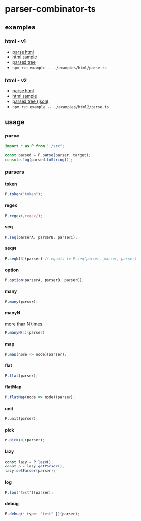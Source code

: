 # parser-combinator-ts

## examples

### html - v1

- [parse html](./examples/html/parse.ts)
- [html sample](./examples/html/sample.html)
- [parsed tree](./examples/html/parsed.txt)
- `npm run example -- ./examples/html/parse.ts`

### html - v2

- [parse html](./examples/html2/parse.ts)
- [html sample](./examples/html2/sample.html)
- [parsed tree (json)](./examples/html2/parsed.json)
- `npm run example -- ./examples/html2/parse.ts`

## usage

### parse

```ts
import * as P from "./src";

const parsed = P.parse(parser, target);
console.log(parsed.toString());
```

### parsers

#### token

```ts
P.token("token");
```

#### regex

```ts
P.regex(/regex/);
```

#### seq

```ts
P.seq(parserA, parserB, parserC);
```

#### seqN

```ts
P.seqN(3)(parser) // equals to P.seq(parser, parser, parser)
```

#### option

```ts
P.option(parserA, parserB, parserC);
```

#### many

```ts
P.many(parser);
```

#### manyN

more than N times.

```ts
P.manyN(1)(parser)
```

#### map

```ts
P.map(node => node)(parser);
```

#### flat

```ts
P.flat(parser);
```

#### flatMap

```ts
P.flatMap(node => node)(parser);
```

#### unit

```ts
P.unit(parser);
```

#### pick

```ts
P.pick(0)(parser);
```

#### lazy

```ts
const lazy = P.lazy();
const p = lazy.getParser();
lazy.setParser(parser);
```

#### log

```ts
P.log("test")(parser);
```

#### debug

```ts
P.debug({ type: "test" })(parser);
```
